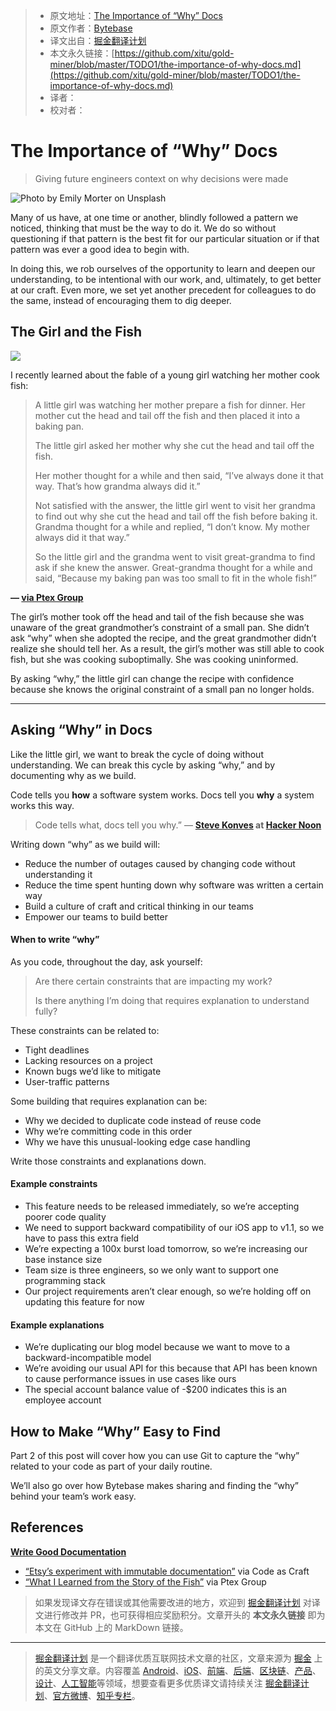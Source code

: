 > * 原文地址：[The Importance of “Why” Docs](https://medium.com/better-programming/the-importance-of-why-docs-c8ffba0ea520)
> * 原文作者：[Bytebase](https://medium.com/@bytebase)
> * 译文出自：[掘金翻译计划](https://github.com/xitu/gold-miner)
> * 本文永久链接：[https://github.com/xitu/gold-miner/blob/master/TODO1/the-importance-of-why-docs.md](https://github.com/xitu/gold-miner/blob/master/TODO1/the-importance-of-why-docs.md)
> * 译者：
> * 校对者：

# The Importance of “Why” Docs

> Giving future engineers context on why decisions were made

![Photo by [Emily Morter](https://unsplash.com/@emilymorter?utm_source=unsplash&utm_medium=referral&utm_content=creditCopyText) on [Unsplash](https://unsplash.com/s/photos/why?utm_source=unsplash&utm_medium=referral&utm_content=creditCopyText)](https://cdn-images-1.medium.com/max/10368/1*2KhDOt8Dgcq17b-8rlMsig.jpeg)

Many of us have, at one time or another, blindly followed a pattern we noticed, thinking that must be the way to do it. We do so without questioning if that pattern is the best fit for our particular situation or if that pattern was ever a good idea to begin with.

In doing this, we rob ourselves of the opportunity to learn and deepen our understanding, to be intentional with our work, and, ultimately, to get better at our craft. Even more, we set yet another precedent for colleagues to do the same, instead of encouraging them to dig deeper.

## The Girl and the Fish

![](https://cdn-images-1.medium.com/max/10944/1*mvAQ0v229MXNdrTWSglD1w.jpeg)

I recently learned about the fable of a young girl watching her mother cook fish:

> A little girl was watching her mother prepare a fish for dinner. Her mother cut the head and tail off the fish and then placed it into a baking pan.
>
> The little girl asked her mother why she cut the head and tail off the fish.
>
> Her mother thought for a while and then said, “I’ve always done it that way. That’s how grandma always did it.”
>
> Not satisfied with the answer, the little girl went to visit her grandma to find out why she cut the head and tail off the fish before baking it. Grandma thought for a while and replied, “I don’t know. My mother always did it that way.”
>
> So the little girl and the grandma went to visit great-grandma to find ask if she knew the answer. Great-grandma thought for a while and said, “Because my baking pan was too small to fit in the whole fish!”

**— [via Ptex Group](https://ptexgroup.com/learned-story-fish/)**

The girl’s mother took off the head and tail of the fish because she was unaware of the great grandmother’s constraint of a small pan. She didn’t ask “why” when she adopted the recipe, and the great grandmother didn’t realize she should tell her. As a result, the girl’s mother was still able to cook fish, but she was cooking suboptimally. She was cooking uninformed.

By asking “why,” the little girl can change the recipe with confidence because she knows the original constraint of a small pan no longer holds.

---

## Asking “Why” in Docs

Like the little girl, we want to break the cycle of doing without understanding. We can break this cycle by asking “why,” and by documenting why as we build.

Code tells you **how** a software system works. Docs tell you **why** a system works this way.

> Code tells what, docs tell you why.” — **[Steve Konves](undefined) at [Hacker Noon](https://hackernoon.com/write-good-documentation-6caffb9082b4)**

Writing down “why” as we build will:

* Reduce the number of outages caused by changing code without understanding it
* Reduce the time spent hunting down why software was written a certain way
* Build a culture of craft and critical thinking in our teams
* Empower our teams to build better

#### When to write “why”

As you code, throughout the day, ask yourself:

> Are there certain constraints that are impacting my work?
>
> Is there anything I’m doing that requires explanation to understand fully?

These constraints can be related to:

* Tight deadlines
* Lacking resources on a project
* Known bugs we’d like to mitigate
* User-traffic patterns

Some building that requires explanation can be:

* Why we decided to duplicate code instead of reuse code
* Why we’re committing code in this order
* Why we have this unusual-looking edge case handling

Write those constraints and explanations down.

#### Example constraints

* This feature needs to be released immediately, so we’re accepting poorer code quality
* We need to support backward compatibility of our iOS app to v1.1, so we have to pass this extra field
* We’re expecting a 100x burst load tomorrow, so we’re increasing our base instance size
* Team size is three engineers, so we only want to support one programming stack
* Our project requirements aren’t clear enough, so we’re holding off on updating this feature for now

#### Example explanations

* We’re duplicating our blog model because we want to move to a backward-incompatible model
* We’re avoiding our usual API for this because that API has been known to cause performance issues in use cases like ours
* The special account balance value of -$200 indicates this is an employee account

## How to Make “Why” Easy to Find

Part 2 of this post will cover how you can use Git to capture the “why” related to your code as part of your daily routine.

We’ll also go over how Bytebase makes sharing and finding the “why” behind your team’s work easy.

## References

[**Write Good Documentation**](https://hackernoon.com/write-good-documentation-6caffb9082b4)

* [“Etsy’s experiment with immutable documentation”](https://codeascraft.com/2018/10/10/etsys-experiment-with-immutable-documentation/) via Code as Craft
* [“What I Learned from the Story of the Fish”](https://ptexgroup.com/learned-story-fish/) via Ptex Group

> 如果发现译文存在错误或其他需要改进的地方，欢迎到 [掘金翻译计划](https://github.com/xitu/gold-miner) 对译文进行修改并 PR，也可获得相应奖励积分。文章开头的 **本文永久链接** 即为本文在 GitHub 上的 MarkDown 链接。

---

> [掘金翻译计划](https://github.com/xitu/gold-miner) 是一个翻译优质互联网技术文章的社区，文章来源为 [掘金](https://juejin.im) 上的英文分享文章。内容覆盖 [Android](https://github.com/xitu/gold-miner#android)、[iOS](https://github.com/xitu/gold-miner#ios)、[前端](https://github.com/xitu/gold-miner#前端)、[后端](https://github.com/xitu/gold-miner#后端)、[区块链](https://github.com/xitu/gold-miner#区块链)、[产品](https://github.com/xitu/gold-miner#产品)、[设计](https://github.com/xitu/gold-miner#设计)、[人工智能](https://github.com/xitu/gold-miner#人工智能)等领域，想要查看更多优质译文请持续关注 [掘金翻译计划](https://github.com/xitu/gold-miner)、[官方微博](http://weibo.com/juejinfanyi)、[知乎专栏](https://zhuanlan.zhihu.com/juejinfanyi)。
